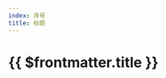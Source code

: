 ```yaml
---
index: 序号
title: 标题
---
```


# {{ $frontmatter.title }}


<!-- ---
references:
- author:
  title:
  link:
- author:
  title:
  link:
--- -->